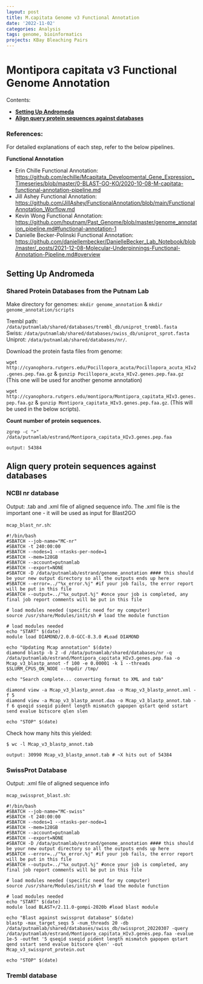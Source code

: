 ```yaml
---
layout: post
title: M.capitata Genome v3 Functional Annotation
date: '2022-11-02'
categories: Analysis
tags: genome, bioinformatics
projects: KBay Bleaching Pairs
---
```


# Montipora capitata v3 Functional Genome Annotation

Contents:  
- [**Setting Up Andromeda**](#Setting_up) 
- [**Align query protein sequences against databases**](#blast)  

### References:  

For detailed explanations of each step, refer to the below pipelines. 

**Functional Annotation** 

- Erin Chille Functional Annotation: https://github.com/echille/Mcapitata_Developmental_Gene_Expression_Timeseries/blob/master/0-BLAST-GO-KO/2020-10-08-M-capitata-functional-annotation-pipeline.md  
- Jill Ashey Functional Annotation: https://github.com/JillAshey/FunctionalAnnotation/blob/main/FunctionalAnnotation_Worflow.md  
- Kevin Wong Functional Annotation: https://github.com/hputnam/Past_Genome/blob/master/genome_annotation_pipeline.md#functional-annotation-1
- Danielle Becker-Polinski Functional Annotation: https://github.com/daniellembecker/DanielleBecker_Lab_Notebook/blob/master/_posts/2021-12-08-Molecular-Underpinnings-Functional-Annotation-Pipeline.md#overview


## <a name="Setting_up"></a> **Setting Up Andromeda** 

### Shared Protein Databases from the Putnam Lab

Make directory for genomes: `mkdir genome_annotation` & `mkdir genome_annotation/scripts`

Trembl path: `/data/putnamlab/shared/databases/trembl_db/uniprot_trembl.fasta`  
Swiss: `/data/putnamlab/shared/databases/swiss_db/uniprot_sprot.fasta`
Uniprot: `/data/putnamlab/shared/databases/nr/`. 

Download the protein fasta files from genome: 

`wget http://cyanophora.rutgers.edu/Pocillopora_acuta/Pocillopora_acuta_HIv2.genes.pep.faa.gz` & `gunzip Pocillopora_acuta_HIv2.genes.pep.faa.gz` (This one will be used for another genome annotation)

`wget http://cyanophora.rutgers.edu/montipora/Montipora_capitata_HIv3.genes.pep.faa.gz` & `gunzip Montipora_capitata_HIv3.genes.pep.faa.gz`. (This will be used in the below scripts). 

**Count number of protein sequences.** 

```
zgrep -c ">" /data/putnamlab/estrand/Montipora_capitata_HIv3.genes.pep.faa 

output: 54384
```

## <a name="blast"></a> **Align query protein sequences against databases** 

### NCBI nr database

Output: .tab and .xml file of aligned sequence info. The .xml file is the important one - it will be used as input for Blast2GO

`mcap_blast_nr.sh`: 

```
#!/bin/bash
#SBATCH --job-name="MC-nr"
#SBATCH -t 240:00:00
#SBATCH --nodes=1 --ntasks-per-node=1
#SBATCH --mem=128GB
#SBATCH --account=putnamlab
#SBATCH --export=NONE
#SBATCH -D /data/putnamlab/estrand/genome_annotation #### this should be your new output directory so all the outputs ends up here
#SBATCH --error=../"%x_error.%j" #if your job fails, the error report will be put in this file
#SBATCH --output=../"%x_output.%j" #once your job is completed, any final job report comments will be put in this file

# load modules needed (specific need for my computer)
source /usr/share/Modules/init/sh # load the module function

# load modules needed
echo "START" $(date)
module load DIAMOND/2.0.0-GCC-8.3.0 #Load DIAMOND

echo "Updating Mcap annotation" $(date)
diamond blastp -b 2 -d /data/putnamlab/shared/databases/nr -q /data/putnamlab/estrand/Montipora_capitata_HIv3.genes.pep.faa -o Mcap_v3_blastp_annot -f 100 -e 0.00001 -k 1 --threads $SLURM_CPUS_ON_NODE --tmpdir /tmp/

echo "Search complete... converting format to XML and tab"

diamond view -a Mcap_v3_blastp_annot.daa -o Mcap_v3_blastp_annot.xml -f 5
diamond view -a Mcap_v3_blastp_annot.daa -o Mcap_v3_blastp_annot.tab -f 6 qseqid sseqid pident length mismatch gapopen qstart qend sstart send evalue bitscore qlen slen

echo "STOP" $(date)
```

Check how many hits this yielded:

```
$ wc -l Mcap_v3_blastp_annot.tab

output: 30990 Mcap_v3_blastp_annot.tab # ~X hits out of 54384
```

### SwissProt Database 

Output: .xml file of aligned sequence info

`mcap_swissprot_blast.sh`:

```
#!/bin/bash
#SBATCH --job-name="MC-swiss"
#SBATCH -t 240:00:00
#SBATCH --nodes=1 --ntasks-per-node=1
#SBATCH --mem=128GB
#SBATCH --account=putnamlab
#SBATCH --export=NONE
#SBATCH -D /data/putnamlab/estrand/genome_annotation #### this should be your new output directory so all the outputs ends up here
#SBATCH --error=../"%x_error.%j" #if your job fails, the error report will be put in this file
#SBATCH --output=../"%x_output.%j" #once your job is completed, any final job report comments will be put in this file

# load modules needed (specific need for my computer)
source /usr/share/Modules/init/sh # load the module function

# load modules needed
echo "START" $(date)
module load BLAST+/2.11.0-gompi-2020b #load blast module

echo "Blast against swissprot database" $(date)
blastp -max_target_seqs 5 -num_threads 20 -db /data/putnamlab/shared/databases/swiss_db/swissprot_20220307 -query /data/putnamlab/estrand/Montipora_capitata_HIv3.genes.pep.faa -evalue 1e-5 -outfmt '5 qseqid sseqid pident length mismatch gapopen qstart qend sstart send evalue bitscore qlen' -out Mcap_v3_swissprot_protein.out

echo "STOP" $(date)
```

### Trembl database 